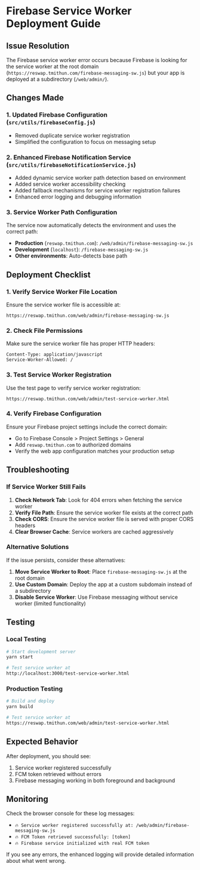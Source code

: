 # Firebase Service Worker Deployment Guide

## Issue Resolution

The Firebase service worker error occurs because Firebase is looking for the service worker at the root domain (`https://reswap.tmithun.com/firebase-messaging-sw.js`) but your app is deployed at a subdirectory (`/web/admin/`).

## Changes Made

### 1. Updated Firebase Configuration (`src/utils/firebaseConfig.js`)
- Removed duplicate service worker registration
- Simplified the configuration to focus on messaging setup

### 2. Enhanced Firebase Notification Service (`src/utils/firebaseNotificationService.js`)
- Added dynamic service worker path detection based on environment
- Added service worker accessibility checking
- Added fallback mechanisms for service worker registration failures
- Enhanced error logging and debugging information

### 3. Service Worker Path Configuration
The service now automatically detects the environment and uses the correct path:
- **Production** (`reswap.tmithun.com`): `/web/admin/firebase-messaging-sw.js`
- **Development** (`localhost`): `/firebase-messaging-sw.js`
- **Other environments**: Auto-detects base path

## Deployment Checklist

### 1. Verify Service Worker File Location
Ensure the service worker file is accessible at:
```
https://reswap.tmithun.com/web/admin/firebase-messaging-sw.js
```

### 2. Check File Permissions
Make sure the service worker file has proper HTTP headers:
```
Content-Type: application/javascript
Service-Worker-Allowed: /
```

### 3. Test Service Worker Registration
Use the test page to verify service worker registration:
```
https://reswap.tmithun.com/web/admin/test-service-worker.html
```

### 4. Verify Firebase Configuration
Ensure your Firebase project settings include the correct domain:
- Go to Firebase Console > Project Settings > General
- Add `reswap.tmithun.com` to authorized domains
- Verify the web app configuration matches your production setup

## Troubleshooting

### If Service Worker Still Fails

1. **Check Network Tab**: Look for 404 errors when fetching the service worker
2. **Verify File Path**: Ensure the service worker file exists at the correct path
3. **Check CORS**: Ensure the service worker file is served with proper CORS headers
4. **Clear Browser Cache**: Service workers are cached aggressively

### Alternative Solutions

If the issue persists, consider these alternatives:

1. **Move Service Worker to Root**: Place `firebase-messaging-sw.js` at the root domain
2. **Use Custom Domain**: Deploy the app at a custom subdomain instead of a subdirectory
3. **Disable Service Worker**: Use Firebase messaging without service worker (limited functionality)

## Testing

### Local Testing
```bash
# Start development server
yarn start

# Test service worker at
http://localhost:3000/test-service-worker.html
```

### Production Testing
```bash
# Build and deploy
yarn build

# Test service worker at
https://reswap.tmithun.com/web/admin/test-service-worker.html
```

## Expected Behavior

After deployment, you should see:
1. Service worker registered successfully
2. FCM token retrieved without errors
3. Firebase messaging working in both foreground and background

## Monitoring

Check the browser console for these log messages:
- `🔥 Service worker registered successfully at: /web/admin/firebase-messaging-sw.js`
- `🔥 FCM Token retrieved successfully: [token]`
- `🔥 Firebase service initialized with real FCM token`

If you see any errors, the enhanced logging will provide detailed information about what went wrong. 